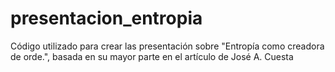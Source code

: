 # presentacion_entropia
Código utilizado para crear las presentación sobre "Entropía como creadora de orde.", basada en su mayor parte en el artículo de José A. Cuesta 
